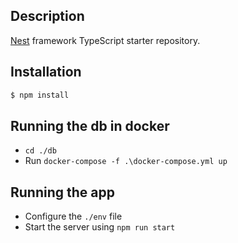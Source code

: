 ## Description

[Nest](https://github.com/nestjs/nest) framework TypeScript starter repository.

## Installation

```bash
$ npm install
```

## Running the db in docker
- `cd ./db`
- Run `docker-compose -f .\docker-compose.yml up`

## Running the app

- Configure the `./env` file
- Start the server using `npm run start`
